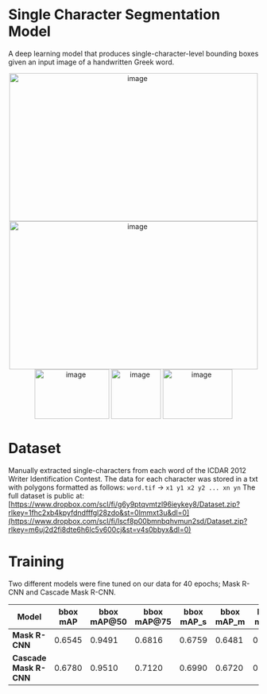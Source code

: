 # Single Character Segmentation Model
A deep learning model that produces single-character-level bounding boxes given an input image of a handwritten Greek word. 

<div align="center">
  <img width="500" height="298" alt="image" src="https://github.com/user-attachments/assets/36a3e21e-14b6-4537-9203-b92cb412819a" />
  <img width="500" height="298" alt="image" src="https://github.com/user-attachments/assets/d9921d1d-0970-4665-ad9f-69a711cf8f4a" />
</div>
<div align="center">
  <img width="150" height="100" alt="image" src="https://github.com/user-attachments/assets/df82ecb2-e6bc-4cc8-8a23-8041774058d2" />
  <img width="100" height="100" alt="image" src="https://github.com/user-attachments/assets/3b93efd1-6689-465d-8d7d-8ef4e1d1658b" />
  <img width="140" height="100" alt="image" src="https://github.com/user-attachments/assets/7c7f9284-8852-4ae2-8bd1-8bc4188f5154" />
</div>

# Dataset
Manually extracted single-characters from each word of the ICDAR 2012 Writer Identification Contest. The data for each character was stored in a txt with polygons formatted as follows:
`word.tif` -> `x1 y1 x2 y2 ... xn yn`
The full dataset is public at:
[https://www.dropbox.com/scl/fi/g6y9ptqvmtzl96ieykey8/Dataset.zip?rlkey=1fhc2xb4kpyfdndfffgl28zdo&st=0lmmxt3u&dl=0](https://www.dropbox.com/scl/fi/lscf8p00bmnbqhvmun2sd/Dataset.zip?rlkey=m6uj2d2fi8dte6h6lc5v600cj&st=v4s0bbyx&dl=0)

# Training
Two different models were fine tuned on our data for 40 epochs; Mask R-CNN and Cascade Mask R-CNN.

<table>
  <thead>
    <tr>
      <th>Model</th>
      <th>bbox<br>mAP</th>
      <th>bbox<br>mAP@50</th>
      <th>bbox<br>mAP@75</th>
      <th>bbox<br>mAP_s</th>
      <th>bbox<br>mAP_m</th>
      <th>bbox<br>mAP_l</th>
      <th>segm<br>mAP</th>
      <th>segm<br>mAP@50</th>
      <th>segm<br>mAP@75</th>
      <th>segm<br>mAP_s</th>
      <th>segm<br>mAP_m</th>
      <th>segm<br>mAP_l</th>
    </tr>
  </thead>
  <tbody>
    <tr>
      <td><strong>Mask R-CNN</strong></td>
      <td>0.6545</td>
      <td>0.9491</td>
      <td>0.6816</td>
      <td>0.6759</td>
      <td>0.6481</td>
      <td>0.6974</td>
      <td>0.6588</td>
      <td>0.9621</td>
      <td>0.6907</td>
      <td>0.6929</td>
      <td>0.6467</td>
      <td>0.6146</td>
    </tr>
    <tr>
      <td><strong>Cascade Mask R-CNN</strong></td>
      <td>0.6780</td>
      <td>0.9510</td>
      <td>0.7120</td>
      <td>0.6990</td>
      <td>0.6720</td>
      <td>0.7830</td>
      <td>0.6750</td>
      <td>0.9630</td>
      <td>0.7260</td>
      <td>0.7110</td>
      <td>0.6610</td>
      <td>0.6440</td>
    </tr>
  </tbody>
</table>


